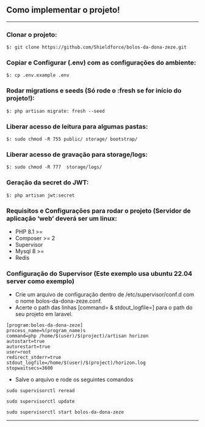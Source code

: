 ## Como implementar o projeto!

---

### Clonar o projeto:
```
$: git clone https://github.com/Shieldforce/bolos-da-dona-zeze.git
```

### Copiar e Configurar (.env) com as configurações do ambiente:
```
$: cp .env.example .env
```

### Rodar migrations e seeds (Só rode o :fresh se for início do projeto!):
```
$: php artisan migrate: fresh --seed
```

### Liberar acesso de leitura para algumas pastas:
```
$: sudo chmod -R 755 public/ storage/ bootstrap/
```

### Liberar acesso de gravação para storage/logs:
```
$: sudo chmod -R 777  storage/logs/
```

### Geração da secret do JWT:
```
$: php artisan jwt:secret
```

### Requisitos e Configurações para rodar o projeto (Servidor de aplicação ‘web’ deverá ser um linux:
- PHP 8.1 >=
- Composer >= 2
- Supervisor
- Mysql 8 >=
- Redis

### Configuração do Supervisor (Este exemplo usa ubuntu 22.04 server como exemplo)

- Crie um arquivo de configuração dentro de /etc/supervisor/conf.d com o nome bolos-da-dona-zeze.conf.
- Acerte o path das linhas [command= & stdout_logfile=] para o path do seu projeto em laravel.

```
[program:bolos-da-dona-zeze]
process_name=%(program_name)s
command=php /home/$(user)/$(project)/artisan horizon
autostart=true
autorestart=true
user=root
redirect_stderr=true
stdout_logfile=/home/$(user)/$(project)/horizon.log
stopwaitsecs=3600
```

- Salve o arquivo e rode os seguintes comandos
```
sudo supervisorctl reread
 
sudo supervisorctl update
 
sudo supervisorctl start bolos-da-dona-zeze
```
---